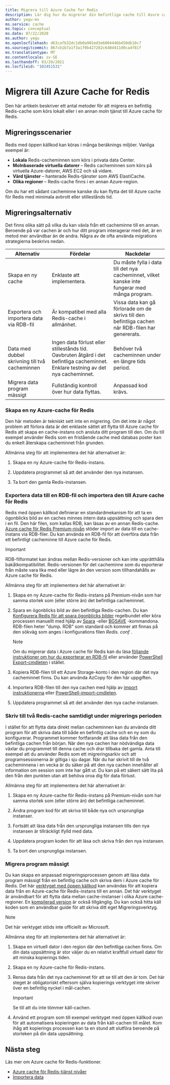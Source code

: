 ```yaml
---
title: Migrera till Azure Cache for Redis
description: Lär dig hur du migrerar din befintliga cache till Azure cache för Redis
author: yegu-ms
ms.service: cache
ms.topic: conceptual
ms.date: 07/22/2020
ms.author: yegu
ms.openlocfilehash: d63cafb32dc1db0a901ed3e6004446b450db10c7
ms.sourcegitcommit: 867cb1b7a1f3a1f0b427282c648d411d0ca4f81f
ms.translationtype: MT
ms.contentlocale: sv-SE
ms.lasthandoff: 03/20/2021
ms.locfileid: "102451531"
---
```

# <a name="migrate-to-azure-cache-for-redis"></a>Migrera till Azure Cache for Redis
Den här artikeln beskriver ett antal metoder för att migrera en befintlig Redis-cache som körs lokalt eller i en annan moln tjänst till Azure cache för Redis.

## <a name="migration-scenarios"></a>Migreringsscenarier
Redis med öppen källkod kan köras i många beräknings miljöer. Vanliga exempel är:

- **Lokala** Redis-cacheminnen som körs i privata data Center.
- **Molnbaserade virtuella datorer** – Redis cacheminnen som körs på virtuella Azure-datorer, AWS EC2 och så vidare.
- **Värd tjänster** – hanterade Redis-tjänster som AWS ElastiCache.
- **Olika regioner** – Redis-cache finns i en annan Azure-region.

Om du har ett sådant cacheminne kanske du kan flytta det till Azure cache för Redis med minimala avbrott eller stillestånds tid.

## <a name="migration-options"></a>Migreringsalternativ

Det finns olika sätt på vilka du kan växla från ett cacheminne till en annan. Beroende på var cachen är och hur ditt program interagerar med det, är en metod mer användbar än de andra. Några av de ofta använda migrations strategierna beskrivs nedan.

   | Alternativ       | Fördelar | Nackdelar |
   | ------------ | ---------- | ------------- |
   | Skapa en ny cache | Enklaste att implementera. | Du måste fylla i data till det nya cacheminnet, vilket kanske inte fungerar med många program. |
   | Exportera och importera data via RDB-fil | Är kompatibel med alla Redis-cache i allmänhet. | Vissa data kan gå förlorade om de skrivs till den befintliga cachen när RDB-filen har genererats. | 
   | Data med dubbel skrivning till två cacheminnen | Ingen data förlust eller stillestånds tid. Oavbruten åtgärd i det befintliga cacheminnet. Enklare testning av det nya cacheminnet. | Behöver två cacheminnen under en längre tids period. | 
   | Migrera data program mässigt | Fullständig kontroll över hur data flyttas. | Anpassad kod krävs. | 

### <a name="create-a-new-azure-cache-for-redis"></a>Skapa en ny Azure-cache för Redis

Den här metoden är tekniskt sett inte en migrering. Om det inte är något problem att förlora data är det enklaste sättet att flytta till Azure cache för Redis att skapa en cache-instans och ansluta ditt program till den. Om du till exempel använder Redis som en fristående cache med databas poster kan du enkelt återskapa cacheminnet från grunden.

Allmänna steg för att implementera det här alternativet är:

1. Skapa en ny Azure-cache för Redis-instans.

2. Uppdatera programmet så att det använder den nya instansen.

3. Ta bort den gamla Redis-instansen.

### <a name="export-data-to-an-rdb-file-and-import-it-into-azure-cache-for-redis"></a>Exportera data till en RDB-fil och importera den till Azure cache för Redis

Redis med öppen källkod definierar en standardmekanism för att ta en ögonblicks bild av en caches minnes intern data uppsättning och spara den i en fil. Den här filen, som kallas RDB, kan läsas av en annan Redis-cache. [Azure cache för Redis Premium-nivån](cache-overview.md#service-tiers) stöder import av data till en cache-instans via RDB-filer. Du kan använda en RDB-fil för att överföra data från ett befintligt cacheminne till Azure cache för Redis.

> [!IMPORTANT]
> RDB-filformatet kan ändras mellan Redis-versioner och kan inte upprätthålla bakåtkompatibilitet. Redis-versionen för det cacheminne som du exporterar från måste vara lika med eller lägre än den version som tillhandahålls av Azure cache för Redis.
>

Allmänna steg för att implementera det här alternativet är:

1. Skapa en ny Azure-cache för Redis-instans på Premium-nivån som har samma storlek som (eller större än) det befintliga cacheminnet.

2. Spara en ögonblicks bild av den befintliga Redis-cachen. Du kan [Konfigurera Redis för att spara ögonblicks bilder](https://redis.io/topics/persistence) regelbundet eller köra processen manuellt med hjälp av [Spara](https://redis.io/commands/save) -eller [BGSAVE](https://redis.io/commands/bgsave) -kommandona. RDB-filen heter "dump. RDB" som standard och kommer att finnas på den sökväg som anges i konfigurations filen *Redis. conf* .

    > [!NOTE]
    > Om du migrerar data i Azure cache för Redis kan du läsa [följande instruktioner om hur du exporterar en RDB-fil](cache-how-to-import-export-data.md) eller använder [PowerShell Export-cmdleten](/powershell/module/azurerm.rediscache/export-azurermrediscache) i stället.
    >

3. Kopiera RDB-filen till ett Azure Storage-konto i den region där det nya cacheminnet finns. Du kan använda AzCopy för den här uppgiften.

4. Importera RDB-filen till den nya cachen med hjälp av [import instruktionerna](cache-how-to-import-export-data.md) eller [PowerShell-import-cmdleten](/powershell/module/azurerm.rediscache/import-azurermrediscache).

5. Uppdatera programmet så att det använder den nya cache-instansen.

### <a name="write-to-two-redis-caches-simultaneously-during-migration-period"></a>Skriv till två Redis-cache samtidigt under migrerings perioden

I stället för att flytta data direkt mellan cacheminnen kan du använda ditt program för att skriva data till både en befintlig cache och en ny som du konfigurerar. Programmet kommer fortfarande att läsa data från den befintliga cachen från början. När den nya cachen har nödvändiga data växlar du programmet till denna cache och drar tillbaka det gamla. Anta till exempel att du använder Redis som ett migreringsarkiv och att programsessionerna är giltiga i sju dagar. När du har skrivit till de två cacheminnena i en vecka är du säker på att den nya cachen innehåller all information om session som inte har gått ut. Du kan på ett säkert sätt lita på den från den punkten utan att behöva oroa dig för data förlust.

Allmänna steg för att implementera det här alternativet är:

1. Skapa en ny Azure-cache för Redis-instans på Premium-nivån som har samma storlek som (eller större än) det befintliga cacheminnet.

2. Ändra program kod för att skriva till både nya och ursprungliga instanser.

3. Fortsätt att läsa data från den ursprungliga instansen tills den nya instansen är tillräckligt ifylld med data.

4. Uppdatera program koden för att läsa och skriva från den nya instansen.

5. Ta bort den ursprungliga instansen.

### <a name="migrate-programmatically"></a>Migrera program mässigt

Du kan skapa en anpassad migreringsprocessen genom att läsa data program mässigt från en befintlig cache och skriva dem i Azure cache för Redis. Det här [verktyget med öppen källkod](https://github.com/deepakverma/redis-copy) kan användas för att kopiera data från en Azure-cache för Redis-instans till en annan. Det här verktyget är användbart för att flytta data mellan cache-instanser i olika Azure cache-regioner. En [kompilerad version](https://github.com/deepakverma/redis-copy/releases/download/alpha/Release.zip) är också tillgänglig. Du kan också hitta käll koden som en användbar guide för att skriva ditt eget Migreringsverktyg.

> [!NOTE]
> Det här verktyget stöds inte officiellt av Microsoft. 
>

Allmänna steg för att implementera det här alternativet är:

1. Skapa en virtuell dator i den region där den befintliga cachen finns. Om din data uppsättning är stor väljer du en relativt kraftfull virtuell dator för att minska kopierings tiden.

2. Skapa en ny Azure-cache för Redis-instans.

3. Rensa data från det nya cacheminnet för att se till att den är tom. Det här steget är obligatoriskt eftersom själva kopierings verktyget inte skriver över en befintlig nyckel i mål-cachen.

    > [!IMPORTANT]
    > Se till att du inte tömmer käll-cachen.
    >

4. Använd ett program som till exempel verktyget med öppen källkod ovan för att automatisera kopieringen av data från käll-cachen till målet. Kom ihåg att kopierings processen kan ta en stund att slutföra beroende på storleken på din data uppsättning.

## <a name="next-steps"></a>Nästa steg
Läs mer om Azure cache för Redis-funktioner.

* [Azure cache för Redis-tjänst nivåer](cache-overview.md#service-tiers)
* [Importera data](cache-how-to-import-export-data.md#import)